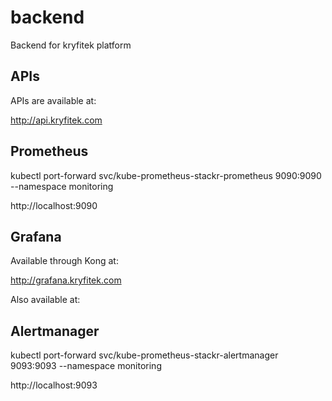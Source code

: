 # backend
Backend for kryfitek platform

## APIs
APIs are available at:

http://api.kryfitek.com

## Prometheus
kubectl port-forward svc/kube-prometheus-stackr-prometheus 9090:9090 --namespace monitoring

http://localhost:9090

## Grafana
Available through Kong at:

http://grafana.kryfitek.com

Also available at:

## Alertmanager
kubectl port-forward svc/kube-prometheus-stackr-alertmanager 9093:9093 --namespace monitoring

http://localhost:9093